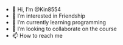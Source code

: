 - 👋 Hi, I’m @Kin8554
- 👀 I’m interested in Friendship 
- 🌱 I’m currently learning programming 
- 💞️ I’m looking to collaborate on the course
- 📫 How to reach me 

<!---
Kin8554/Kin8554 is a ✨ special ✨ repository because its `README.md` (this file) appears on your GitHub profile.
You can click the Preview link to take a look at your changes.
--->
